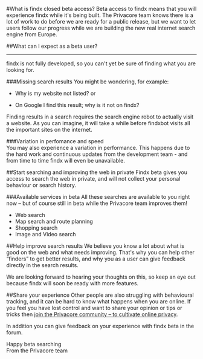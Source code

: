 #What is findx closed beta access?
Beta access to findx means that you will experience findx while it's being built. The Privacore team knows there is a lot of work to do before we are ready for a public release, but we want to let users follow our progress while we are building the new real internet search engine from Europe.

##What can I expect as a beta user?

-----
findx is not fully developed, so you can't yet be sure of finding what you are looking for.

###Missing search results
You might be wondering, for example:  

- Why is my website not listed? or 
+ On Google I find this result; why is it not on findx?

Finding results in a search requires the search engine robot to actually visit a website. As you can imagine, it will take a while before findxbot visits all the important sites on the internet. 

###Variation in perfomance and speed  
You may also experience a variation in performance. This happens due to the hard work and continuous updates from the development team - and from time to time findx will even be unavailable.
 
##Start searching and improving the web in private
Findx beta gives you access to search the web in private, and will not collect your personal behaviour or search history.

###Available services in beta 
All these searches are available to you right now – but of course still in beta while the Privacore team improves them!  

* Web search
* Map search and route planning
* Shopping search
* Image and Video search

##Help improve search results 
We believe you know a lot about what is good on the web and what needs improving. That's why you can help other “finders” to get better results, and why you as a user can give feedback directly in the search results.

We are looking forward to hearing your thoughts on this, so keep an eye out because findx will soon be ready with more features.
 
##Share your experience
Other people are also struggling with behavioural tracking, and it can be hard to know what happens when you are online. If you feel you have lost control and want to share your opinion or tips or tricks then [join the Privacore community – to cultivate online privacy](https://forum.privacore.com).
 
In addition you can give feedback on your experience with findx beta in the forum.
 
Happy beta searching  
From the Privacore team

